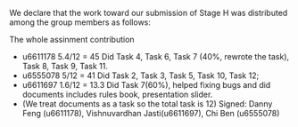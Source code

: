We declare that the work toward our submission of Stage H was distributed among the group members as follows:

The whole assinment contribution
* u6611178 5.4/12 = 45 Did Task 4, Task 6, Task 7 (40%, rewrote the task), Task 8, Task 9, Task 11.
* u6555078 5/12 = 41 Did Task 2, Task 3, Task 5, Task 10, Task 12;
* u6611697 1.6/12 = 13.3 Did Task 7(60%), helped fixing bugs and did documents includes rules book, presentation slider.
* (We treat documents as a task so the total task is 12)
Signed: Danny Feng (u6611178), Vishnuvardhan Jasti(u6611697), Chi Ben (u6555078)

